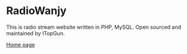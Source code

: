 # RadioWanjy
This is radio stream website written in PHP, MySQL. Open sourced and maintained by ITopGun.

[Home page](http://radiowanjy.com/)
